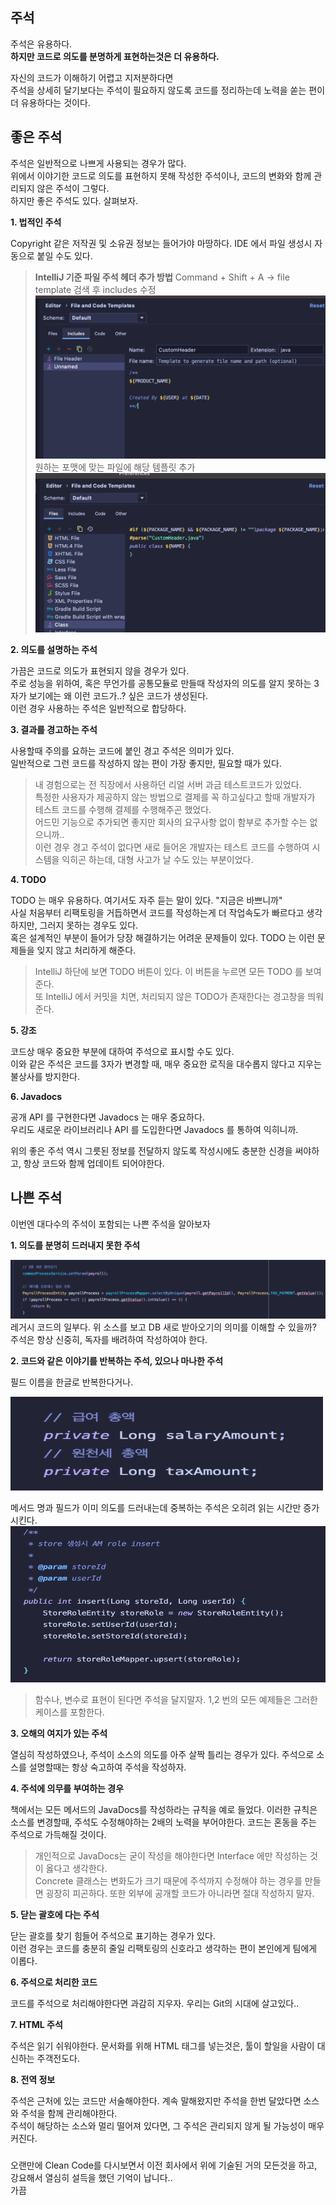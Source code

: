 주석 
--

주석은 유용하다.  
**하지만 코드로 의도를 분명하게 표현하는것은 더 유용하다.**

자신의 코드가 이해하기 어렵고 지저분하다면  
주석을 상세히 달기보다는 주석이 필요하지 않도록 코드를 정리하는데 노력을 쏟는 편이 더 유용하다는 것이다.


## 좋은 주석

주석은 일반적으로 나쁘게 사용되는 경우가 많다.  
위에서 이야기한 코드로 의도를 표현하지 못해 작성한 주석이나, 코드의 변화와 함께 관리되지 않은 주석이 그렇다.  
하지만 좋은 주석도 있다. 살펴보자.  

**1. 법적인 주석** 

   Copyright 같은 저작권 및 소유권 정보는 들어가야 마땅하다. IDE 에서 파일 생성시 자동으로 붙일 수도 있다.
   
> **IntelliJ 기준 파일 주석 헤더 추가 방법** 
 Command + Shift + A -> file template 검색 후 includes 수정
![includes](IDE1.png)
원하는 포맷에 맞는 파일에 해당 템플릿 추가
![files](IDE2.png)

**2. 의도를 설명하는 주석**

   가끔은 코드로 의도가 표현되지 않을 경우가 있다.  
   주로 성능을 위하여, 혹은 무언가를 공통모듈로 만들때 작성자의 의도를 알지 못하는 3자가 보기에는 왜 이런 코드가..? 싶은 코드가 생성된다.  
   이런 경우 사용하는 주석은 일반적으로 합당하다.
   
**3. 결과를 경고하는 주석**  

   사용할때 주의를 요하는 코드에 붙인 경고 주석은 의미가 있다.  
   일반적으로 그런 코드를 작성하지 않는 편이 가장 좋지만, 필요할 때가 있다.  
   >내 경험으로는 전 직장에서 사용하던 리얼 서버 과금 테스트코드가 있었다.   
   특정한 사용자가 제공하지 않는 방법으로 결제를 꼭 하고싶다고 할때 개발자가 테스트 코드를 수행해 결제를 수행해주곤 했었다.  
   어드민 기능으로 추가되면 좋지만 회사의 요구사항 없이 함부로 추가할 수는 없으니까..  
   이런 경우 경고 주석이 없다면 새로 들어온 개발자는 테스트 코드를 수행하여 시스템을 익히곤 하는데, 대형 사고가 날 수도 있는 부분이었다.
   
**4. TODO**  

   TODO 는 매우 유용하다. 
   여기서도 자주 듣는 말이 있다. "지금은 바쁘니까"    
   사실 처음부터 리팩토링을 거듭하면서 코드를 작성하는게 더 작업속도가 빠르다고 생각하지만, 그러지 못하는 경우도 있다.  
   혹은 설계적인 부분이 들어가 당장 해결하기는 어려운 문제들이 있다. TODO 는 이런 문제들을 잊지 않고 처리하게 해준다.
   > IntelliJ 하단에 보면 TODO 버튼이 있다. 이 버튼을 누르면 모든 TODO 를 보여준다.  
   > 또 IntelliJ 에서 커밋을 치면, 처리되지 않은 TODO가 존재한다는 경고창을 띄워준다.
   
**5. 강조**  

   코드상 매우 중요한 부분에 대하여 주석으로 표시할 수도 있다.  
   이와 같은 주석은 코드를 3자가 변경할 때, 매우 중요한 로직을 대수롭지 않다고 지우는 불상사를 방지한다.  
 
**6. Javadocs** 

   공개 API 를 구현한다면 Javadocs 는 매우 중요하다.  
   우리도 새로운 라이브러리나 API 를 도입한다면 Javadocs 를 통하여 익히니까.  
   
위의 좋은 주석 역시 그릇된 정보를 전달하지 않도록 작성시에도 충분한 신경을 써야하고, 항상 코드와 함께 업데이트 되어야한다.


## 나쁜 주석

이번엔 대다수의 주석이 포함되는 나쁜 주석을 알아보자

**1. 의도를 분명히 드러내지 못한 주석** 

![주절거리는주석](blahblah.png)
   레거시 코드의 일부다. 위 소스를 보고 DB 새로 받아오기의 의미를 이해할 수 있을까?  
   주석은 항상 신중히, 독자를 배려하여 작성하여야 한다.
   
**2. 코드와 같은 이야기를 반복하는 주석, 있으나 마나한 주석**

필드 이름을 한글로 반복한다거나. 

<img src="fieldName.png" width="500" height="150">

메서드 명과 필드가 이미 의도를 드러내는데 중복하는 주석은 오히려 읽는 시간만 증가시킨다.  
<img src="insert.png" width="800" height="250">

 > 함수나, 변수로 표현이 된다면 주석을 달지말자. 1,2 번의 모든 예제들은 그러한 케이스를 포함한다.   
   
**3. 오해의 여지가 있는 주석**

 열심히 작성하였으나, 주석이 소스의 의도를 아주 살짝 틀리는 경우가 있다. 주석으로 소스를 설명할때는 항상 숙고하여 주석을 작성하자.  
   
**4. 주석에 의무를 부여하는 경우**

   책에서는 모든 메서드의 JavaDocs를 작성하라는 규칙을 예로 들었다.
   이러한 규칙은 소스를 변경할때, 주석도 수정해야하는 2배의 노력을 부어야한다.
   코드는 혼동을 주는 주석으로 가득해질 것이다.
   > 개인적으로 JavaDocs는 굳이 작성을 해야한다면 Interface 에만 작성하는 것이 옳다고 생각한다.  
   Concrete 클래스는 변화도가 크기 때문에 주석까지 수정해야 하는 경우를 만들면 굉장히 피곤하다.
   또한 외부에 공개할 코드가 아니라면 절대 작성하지 말자.
   
**5. 닫는 괄호에 다는 주석**

   닫는 괄호를 찾기 힘들어 주석으로 표기하는 경우가 있다.  
   이런 경우는 코드를 충분히 줄일 리팩토링의 신호라고 생각하는 편이 본인에게 팀에게 이롭다.  
   
**6. 주석으로 처리한 코드**

   코드를 주석으로 처리해야한다면 과감히 지우자.
   우리는 Git의 시대에 살고있다..
   
**7. HTML 주석**

   주석은 읽기 쉬워야한다. 문서화를 위해 HTML 태그를 넣는것은, 툴이 할일을 사람이 대신하는 주객전도다.
   
**8. 전역 정보**

   주석은 근처에 있는 코드만 서술해야한다. 계속 말해왔지만 주석을 한번 달았다면 소스와 주석을 함께 관리해야한다.  
   주석이 해당하는 소스와 멀리 떨어져 있다면, 그 주석은 관리되지 않게 될 가능성이 매우 커진다.  
   

### 
오랜만에 Clean Code를 다시보면서 이전 회사에서 위에 기술된 거의 모든것을 하고, 강요해서 열심히 설득을 했던 기억이 납니다..  
가끔
